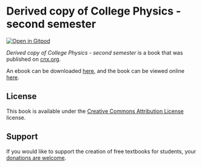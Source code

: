 # Derived copy of College Physics - second semester

[![Open in Gitpod](https://gitpod.io/button/open-in-gitpod.svg)](https://gitpod.io/from-referrer/)

_Derived copy of College Physics - second semester_ is a book that was published on [cnx.org](https://cnx.org/).

An ebook can be downloaded [here](https://github.com/cnx-user-books/cnxbook-derived-copy-of-college-physics-second-semester/releases/latest), and the book can be viewed online [here](https://github.com/cnx-user-books/cnxbook-derived-copy-of-college-physics-second-semester/releases/latest).

## License
This book is available under the [Creative Commons Attribution License](./LICENSE) license.

## Support
If you would like to support the creation of free textbooks for students, your [donations are welcome](https://riceconnect.rice.edu/donation/support-openstax-banner).
